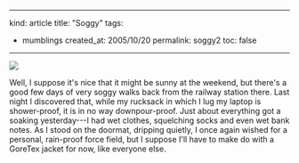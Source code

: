 -----
kind: article
title: "Soggy"
tags:
- mumblings
created_at: 2005/10/20
permalink: soggy2
toc: false
-----

<p class="img-shadow"><img src="http://www.rousette.org.uk/ee/images/uploads/wet_week.jpg" /></p>

<p>Well, I suppose it's nice that it might be sunny at the weekend, but there's a good few days of very soggy walks back from the railway station there. Last night I discovered that, while my rucksack in which I lug my laptop is shower-proof, it is in no way downpour-proof. Just about everything got a soaking yesterday---I had wet clothes, squelching socks and even wet bank notes. As I stood on the doormat, dripping quietly, I once again wished for a personal, rain-proof force field, but I suppose I'll have to make do with a GoreTex jacket for now, like everyone else.</p>


